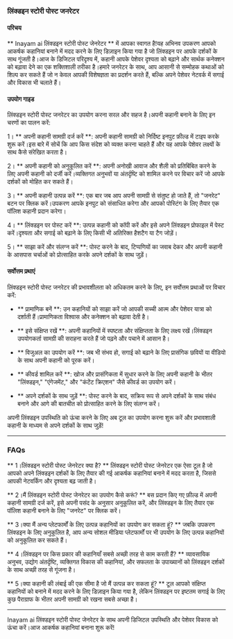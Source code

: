 ### लिंक्डइन स्टोरी पोस्ट जनरेटर

#### परिचय
** Inayam ai लिंक्डइन स्टोरी पोस्ट जेनरेटर ** में आपका स्वागत है!यह अभिनव उपकरण आपको आकर्षक कहानियां बनाने में मदद करने के लिए डिज़ाइन किया गया है जो लिंक्डइन पर आपके दर्शकों के साथ गूंजती है।आज के डिजिटल परिदृश्य में, कहानी आपके पेशेवर दृश्यता को बढ़ाने और सार्थक कनेक्शन को बढ़ावा देने का एक शक्तिशाली तरीका है।हमारे जनरेटर के साथ, आप आसानी से सम्मोहक कथाओं को शिल्प कर सकते हैं जो न केवल आपकी विशेषज्ञता का प्रदर्शन करते हैं, बल्कि अपने पेशेवर नेटवर्क में सगाई और विकास भी चलाते हैं।

#### उपयोग गाइड
लिंक्डइन स्टोरी पोस्ट जनरेटर का उपयोग करना सरल और सहज है।अपनी कहानी बनाने के लिए इन चरणों का पालन करें:

1। ** अपनी कहानी सामग्री दर्ज करें **: अपनी कहानी सामग्री को निर्दिष्ट इनपुट फ़ील्ड में टाइप करके शुरू करें।इस बारे में सोचें कि आप किस संदेश को व्यक्त करना चाहते हैं और यह आपके पेशेवर लक्ष्यों के साथ कैसे संरेखित करता है।

2। ** अपनी कहानी को अनुकूलित करें **: अपनी अनोखी आवाज और शैली को प्रतिबिंबित करने के लिए अपनी कहानी को दर्जी करें।व्यक्तिगत अनुभवों या अंतर्दृष्टि को शामिल करने पर विचार करें जो आपके दर्शकों को मोहित कर सकते हैं।

3। ** अपनी कहानी उत्पन्न करें **: एक बार जब आप अपनी सामग्री से संतुष्ट हो जाते हैं, तो "जनरेट" बटन पर क्लिक करें।उपकरण आपके इनपुट को संसाधित करेगा और आपको पोस्टिंग के लिए तैयार एक पॉलिश कहानी प्रदान करेगा।

4। ** लिंक्डइन पर पोस्ट करें **: उत्पन्न कहानी को कॉपी करें और इसे अपने लिंक्डइन प्रोफाइल में पेस्ट करें।दृश्यता और सगाई को बढ़ाने के लिए किसी भी अतिरिक्त हैशटैग या टैग जोड़ें।

5। ** साझा करें और संलग्न करें **: पोस्ट करने के बाद, टिप्पणियों का जवाब देकर और अपनी कहानी के आसपास चर्चाओं को प्रोत्साहित करके अपने दर्शकों के साथ जुड़ें।

#### सर्वोत्तम प्रथाएं
लिंक्डइन स्टोरी पोस्ट जनरेटर की प्रभावशीलता को अधिकतम करने के लिए, इन सर्वोत्तम प्रथाओं पर विचार करें:

- ** प्रामाणिक बनें **: उन कहानियों को साझा करें जो आपकी सच्ची आत्म और पेशेवर यात्रा को दर्शाती हैं।प्रामाणिकता विश्वास और कनेक्शन को बढ़ावा देती है।

- ** इसे संक्षिप्त रखें **: अपनी कहानियों में स्पष्टता और संक्षिप्तता के लिए लक्ष्य रखें।लिंक्डइन उपयोगकर्ता सामग्री की सराहना करते हैं जो पढ़ने और पचाने में आसान है।

- ** विजुअल का उपयोग करें **: जब भी संभव हो, सगाई को बढ़ाने के लिए प्रासंगिक छवियों या वीडियो के साथ अपनी कहानी को पूरक करें।

- ** कीवर्ड शामिल करें **: खोज और प्रासंगिकता में सुधार करने के लिए अपनी कहानी के भीतर "लिंक्डइन," "एंगेजमेंट," और "कंटेंट क्रिएशन" जैसे कीवर्ड का उपयोग करें।

- ** अपने दर्शकों के साथ जुड़ें **: पोस्ट करने के बाद, सक्रिय रूप से अपने दर्शकों के साथ संबंध बनाने और आगे की बातचीत को प्रोत्साहित करने के लिए संलग्न करें।

अपनी लिंक्डइन उपस्थिति को ऊंचा करने के लिए अब टूल का उपयोग करना शुरू करें और प्रभावशाली कहानी के माध्यम से अपने दर्शकों के साथ जुड़ें!

---

### FAQs

** 1।लिंक्डइन स्टोरी पोस्ट जेनरेटर क्या है? **
लिंक्डइन स्टोरी पोस्ट जेनरेटर एक ऐसा टूल है जो आपको अपने लिंक्डइन दर्शकों के लिए तैयार की गई आकर्षक कहानियां बनाने में मदद करता है, जिससे आपकी नेटवर्किंग और दृश्यता बढ़ जाती है।

** 2।मैं लिंक्डइन स्टोरी पोस्ट जेनरेटर का उपयोग कैसे करूं? **
बस प्रदान किए गए फ़ील्ड में अपनी कहानी सामग्री दर्ज करें, इसे अपनी पसंद के अनुसार अनुकूलित करें, और लिंक्डइन के लिए तैयार एक पॉलिश कहानी बनाने के लिए "जनरेट" पर क्लिक करें।

** 3।क्या मैं अन्य प्लेटफार्मों के लिए उत्पन्न कहानियों का उपयोग कर सकता हूं? **
जबकि उपकरण लिंक्डइन के लिए अनुकूलित है, आप अन्य सोशल मीडिया प्लेटफार्मों पर भी उपयोग के लिए उत्पन्न कहानियों को अनुकूलित कर सकते हैं।

** 4।लिंक्डइन पर किस प्रकार की कहानियाँ सबसे अच्छी तरह से काम करती हैं? **
व्यावसायिक अनुभव, उद्योग अंतर्दृष्टि, व्यक्तिगत विकास की कहानियां, और सफलता के उपाख्यानों को लिंक्डइन दर्शकों के साथ अच्छी तरह से गूंजना है।

** 5।क्या कहानी की लंबाई की एक सीमा है जो मैं उत्पन्न कर सकता हूं? **
टूल आपको संक्षिप्त कहानियों को बनाने में मदद करने के लिए डिज़ाइन किया गया है, लेकिन लिंक्डइन पर इष्टतम सगाई के लिए कुछ पैराग्राफ के भीतर अपनी सामग्री को रखना सबसे अच्छा है।

---

Inayam ai लिंक्डइन स्टोरी पोस्ट जेनरेटर के साथ अपनी डिजिटल उपस्थिति और पेशेवर विकास को ऊंचा करें।आज आकर्षक कहानियां बनाना शुरू करें!